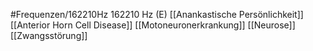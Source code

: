 #Frequenzen/162210Hz
162210 Hz (E)
[[Anankastische Persönlichkeit]]
[[Anterior Horn Cell Disease]]
[[Motoneuronerkrankung]]
[[Neurose]]
[[Zwangsstörung]]